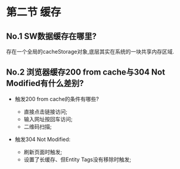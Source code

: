 # 第二节 缓存

## No.1 SW数据缓存在哪里?

存在一个全局的cacheStorage对象,底层其实在系统的一块共享内存区域.

## No.2 浏览器缓存200 from cache与304 Not Modified有什么差别?

* 触发200 from cache的条件有哪些?

  * 直接点击链接访问;
  * 输入网址按回车访问;
  * 二维码扫描;

* 触发304 Not Modified:

  * 刷新页面时触发;
  * 设置了长缓存、但Entity Tags没有移除时触发;


